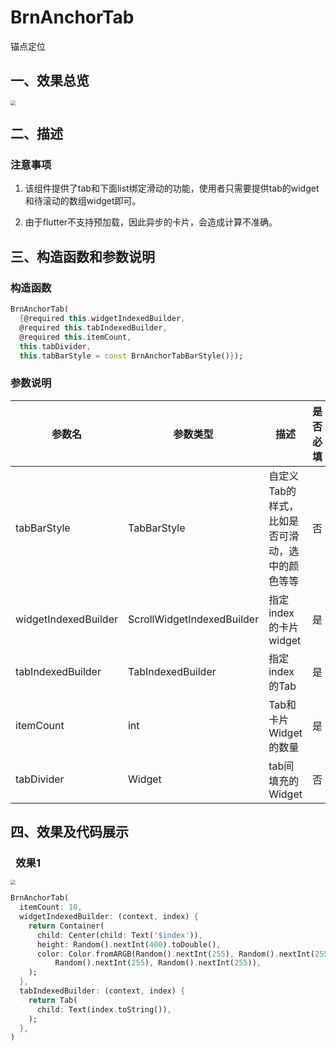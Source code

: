 # BrnAnchorTab

锚点定位

## 一、效果总览

<img src="./img/anchorTab.gif" style="zoom: 50%;" />



## 二、描述

### 注意事项

1. 该组件提供了tab和下面list绑定滑动的功能，使用者只需要提供tab的widget和待滚动的数组widget即可。

2. 由于flutter不支持预加载，因此异步的卡片，会造成计算不准确。

## 三、构造函数和参数说明

### 构造函数

```dart
BrnAnchorTab(
  {@required this.widgetIndexedBuilder,
  @required this.tabIndexedBuilder,
  @required this.itemCount,
  this.tabDivider,
  this.tabBarStyle = const BrnAnchorTabBarStyle()});
```



### 参数说明

| **参数名** | **参数类型** | **描述** | **是否必填** | **默认值** |
| --- | --- | --- | --- | --- |
| tabBarStyle | TabBarStyle | 自定义Tab的样式，比如是否可滑动，选中的颜色等等 | 否 | 默认为不可滑动 |
| widgetIndexedBuilder | ScrollWidgetIndexedBuilder | 指定index的卡片widget | 是 | 无 |
| tabIndexedBuilder | TabIndexedBuilder | 指定index的Tab | 是 | 无 |
| itemCount | int | Tab和卡片Widget的数量 | 是 | 无 |
| tabDivider | Widget | tab间填充的Widget | 否 | 无 |

## 四、效果及代码展示

###  效果1

 <img src="./img/anchorTab.gif" style="zoom: 50%;" />

```dart
BrnAnchorTab(  
  itemCount: 10,  
  widgetIndexedBuilder: (context, index) {  
    return Container(  
      child: Center(child: Text('$index')),  
      height: Random().nextInt(400).toDouble(),  
      color: Color.fromARGB(Random().nextInt(255), Random().nextInt(255),  
          Random().nextInt(255), Random().nextInt(255)),  
    );  
  },  
  tabIndexedBuilder: (context, index) {  
    return Tab(  
      child: Text(index.toString()),  
    );  
  },  
)
```
